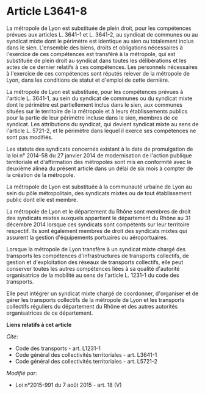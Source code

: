 # Article L3641-8

La métropole de Lyon est substituée de plein droit, pour les compétences prévues aux articles L. 3641-1 et L. 3641-2, au
syndicat de communes ou au syndicat mixte dont le périmètre est identique au sien ou totalement inclus dans le sien.
L'ensemble des biens, droits et obligations nécessaires à l'exercice de ces compétences est transféré à la métropole, qui est
substituée de plein droit au syndicat dans toutes les délibérations et les actes de ce dernier relatifs à ces compétences.
Les personnels nécessaires à l'exercice de ces compétences sont réputés relever de la métropole de Lyon, dans les conditions
de statut et d'emploi de cette dernière. 

La métropole de Lyon est substituée, pour les compétences prévues à l'article L. 3641-1, au sein du syndicat de communes ou
du syndicat mixte dont le périmètre est partiellement inclus dans le sien, aux communes situées sur le territoire de la
métropole et à leurs établissements publics pour la partie de leur périmètre incluse dans le sien, membres de ce syndicat.
Les attributions du syndicat, qui devient syndicat mixte au sens de l'article L. 5721-2, et le périmètre dans lequel il
exerce ses compétences ne sont pas modifiés. 

Les statuts des syndicats concernés existant à la date de promulgation de la loi n° 2014-58 du 27 janvier 2014 de
modernisation de l'action publique territoriale et d'affirmation des métropoles sont mis en conformité avec le deuxième
alinéa du présent article dans un délai de six mois à compter de la création de la métropole. 

La métropole de Lyon est substituée à la communauté urbaine de Lyon au sein du pôle métropolitain, des syndicats mixtes ou de
tout établissement public dont elle est membre. 

La métropole de Lyon et le département du Rhône sont membres de droit des syndicats mixtes auxquels appartient le département
du Rhône au 31 décembre 2014 lorsque ces syndicats sont compétents sur leur territoire respectif. Ils sont également membres
de droit des syndicats mixtes qui assurent la gestion d'équipements portuaires ou aéroportuaires. 

Lorsque la métropole de Lyon transfère à un syndicat mixte chargé des transports les compétences d'infrastructures de
transports collectifs, de gestion et d'exploitation des réseaux de transports collectifs, elle peut conserver toutes les
autres compétences liées à sa qualité d'autorité organisatrice de la mobilité au sens de l'article L. 1231-1 du code des
transports. 

Elle peut intégrer un syndicat mixte chargé de coordonner, d'organiser et de gérer les transports collectifs de la métropole
de Lyon et les transports collectifs réguliers du département du Rhône et des autres autorités organisatrices de ce
département.

**Liens relatifs à cet article**

_Cite_:

  - Code des transports - art. L1231-1
  - Code général des collectivités territoriales - art. L3641-1
  - Code général des collectivités territoriales - art. L5721-2

_Modifié par_:

  - Loi n°2015-991 du 7 août 2015 - art. 18 (V)
